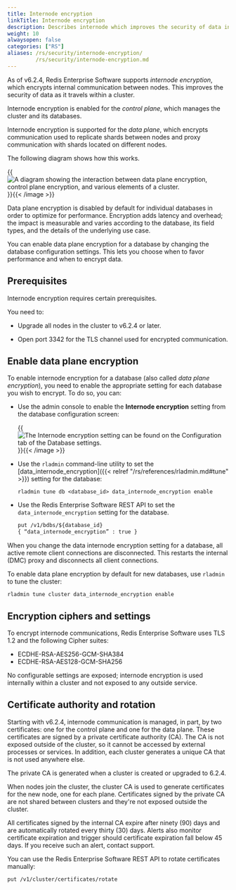 ```yaml
---
title: Internode encryption
linkTitle: Internode encryption
description: Describes internode which improves the security of data in transit. 
weight: 10
alwaysopen: false
categories: ["RS"]
aliases: /rs/security/internode-encryption/
         /rs/security/internode-encryption.md
---
```

As of v6.2.4, Redis Enterprise Software supports _internode encryption_, which encrypts internal communication between nodes. This improves the security of data as it travels within a cluster.

Internode encryption is enabled for the _control plane_, which manages the cluster and its databases.

Internode encryption is supported for the _data plane_, which encrypts communication used to replicate shards between nodes and proxy communication with shards located on different nodes.

The following diagram shows how this works.

{{<image filename="images/rs/internode-encryption.png" alt="A diagram showing the interaction between data plane encryption, control plane encryption, and various elements of a cluster." >}}{{< /image >}}

Data plane encryption is disabled by default for individual databases in order to optimize for performance.  Encryption adds latency and overhead; the impact is measurable and varies according to the database, its field types, and the details of the underlying use case. 

You can enable data plane encryption for a database by changing the database configuration settings.  This lets you choose when to favor performance and when to encrypt data.

## Prerequisites

Internode encryption requires certain prerequisites.  

You need to:

- Upgrade all nodes in the cluster to v6.2.4 or later.

- Open port 3342 for the TLS channel used for encrypted communication.


## Enable data plane encryption

To enable internode encryption for a database (also called _data plane encryption_), you need to enable the appropriate setting for each database you wish to encrypt.  To do so, you can:

- Use the admin console to enable the **Internode encryption** setting from the database configuration screen:

    {{<image filename="images/rs/database-configuration-internode-encryption-edit.png" alt="The Internode encryption setting can be found on the Configuration tab of the Database settings." >}}{{< /image >}}

-  Use the `rladmin` command-line utility to set the [data_internode_encryption]({{< relref "/rs/references/rladmin.md#tune" >}}) setting for the database:

    ``` shell
    rladmin tune db <database_id> data_internode_encryption enable
    ``` 

- Use the Redis Enterprise Software REST API to set the `data_internode_encryption` setting for the database.

    ``` rest
    put /v1/bdbs/${database_id}
    { “data_internode_encryption” : true }
    ```

When you change the data internode encryption setting for a database, all active remote client connections are disconnected.  This restarts the internal (DMC) proxy and disconnects all client connections.

To enable data plane encryption by default for new databases, use `rladmin` to tune the cluster:

``` shell
rladmin tune cluster data_internode_encryption enable
```

## Encryption ciphers and settings

To encrypt internode communications, Redis Enterprise Software uses TLS 1.2 and the following Cipher suites:

- ECDHE-RSA-AES256-GCM-SHA384
- ECDHE-RSA-AES128-GCM-SHA256

No configurable settings are exposed; internode encryption is used internally within a cluster and not exposed to any outside service.

## Certificate authority and rotation

Starting with v6.2.4, internode communication is managed, in part, by two certificates: one for the control plane and one for the data plane.  These certificates are signed by a private certificate authority (CA).  The CA is not exposed outside of the cluster, so it cannot be accessed by external processes or services.  In addition, each cluster generates a unique CA that is not used anywhere else.

The private CA is generated when a cluster is created or upgraded to 6.2.4.  

When nodes join the cluster, the cluster CA is used to generate certificates for the new node, one for each plane.  Certificates signed by the private CA are not shared between clusters and they're not exposed outside the cluster.

All certificates signed by the internal CA expire after ninety (90) days and are automatically rotated every thirty (30) days.  Alerts also monitor certificate expiration and trigger should certificate expiration fall below 45 days.  If you receive such an alert, contact support.

You can use the Redis Enterprise Software REST API to rotate certificates manually:

``` rest
put /v1/cluster/certificates/rotate
```
